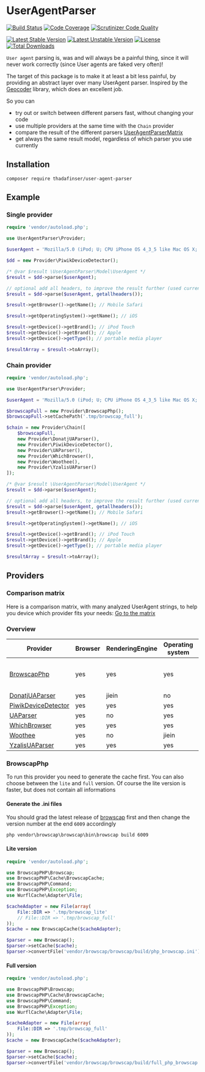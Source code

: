 # UserAgentParser
[![Build Status](https://travis-ci.org/ThaDafinser/UserAgentParser.svg)](https://travis-ci.org/ThaDafinser/UserAgentParser)
[![Code Coverage](https://scrutinizer-ci.com/g/ThaDafinser/UserAgentParser/badges/coverage.png?b=master)](https://scrutinizer-ci.com/g/ThaDafinser/UserAgentParser/?branch=master)
[![Scrutinizer Code Quality](https://scrutinizer-ci.com/g/ThaDafinser/UserAgentParser/badges/quality-score.png?b=master)](https://scrutinizer-ci.com/g/ThaDafinser/UserAgentParser/?branch=master)

[![Latest Stable Version](https://poser.pugx.org/thadafinser/user-agent-parser/v/stable)](https://packagist.org/packages/thadafinser/user-agent-parser)
[![Latest Unstable Version](https://poser.pugx.org/thadafinser/user-agent-parser/v/unstable)](https://packagist.org/packages/thadafinser/user-agent-parser) 
[![License](https://poser.pugx.org/thadafinser/user-agent-parser/license)](https://packagist.org/packages/thadafinser/user-agent-parser)
[![Total Downloads](https://poser.pugx.org/thadafinser/user-agent-parser/downloads)](https://packagist.org/packages/thadafinser/user-agent-parser) 

`User agent` parsing is, was and will always be a painful thing, since it will never work correctly (since User agents are faked very often)!

The target of this package is to make it at least a bit less painful, by providing an abstract layer over many UserAgent parser. Inspired by the [Geocoder](https://github.com/geocoder-php/Geocoder) library, which does an excellent job.

So you can
- try out or switch between different parsers fast, without changing your code
- use multiple providers at the same time with the `Chain` provider
- compare the result of the different parsers [UserAgentParserMatrix](https://github.com/ThaDafinser/UserAgentParserMatrix)
- get always the same result model, regardless of which parser you use currently

## Installation
```
composer require thadafinser/user-agent-parser
```

## Example

### Single provider

```php
require 'vendor/autoload.php';

use UserAgentParser\Provider;

$userAgent = 'Mozilla/5.0 (iPod; U; CPU iPhone OS 4_3_5 like Mac OS X; en-us) AppleWebKit/533.17.9 (KHTML, like Gecko) Version/5.0.2 Mobile/8J2 Safari/6533.18.5';

$dd = new Provider\PiwikDeviceDetector();

/* @var $result \UserAgentParser\Model\UserAgent */
$result = $dd->parse($userAgent);

// optional add all headers, to improve the result further (used currently only by WhichBrowser)
$result = $dd->parse($userAgent, getallheaders());

$result->getBrowser()->getName(); // Mobile Safari

$result->getOperatingSystem()->getName(); // iOS

$result->getDevice()->getBrand(); // iPod Touch
$result->getDevice()->getBrand(); // Apple
$result->getDevice()->getType(); // portable media player

$resultArray = $result->toArray();
```

### Chain provider
```php
require 'vendor/autoload.php';

use UserAgentParser\Provider;

$userAgent = 'Mozilla/5.0 (iPod; U; CPU iPhone OS 4_3_5 like Mac OS X; en-us) AppleWebKit/533.17.9 (KHTML, like Gecko) Version/5.0.2 Mobile/8J2 Safari/6533.18.5';

$browscapFull = new Provider\BrowscapPhp();
$browscapFull->setCachePath('.tmp/browscap_full');

$chain = new Provider\Chain([
    $browscapFull,
    new Provider\DonatjUAParser(),
    new Provider\PiwikDeviceDetector(),
    new Provider\UAParser(),
    new Provider\WhichBrowser(),
    new Provider\Woothee(),
    new Provider\YzalisUAParser()
]);

/* @var $result \UserAgentParser\Model\UserAgent */
$result = $dd->parse($userAgent);

// optional add all headers, to improve the result further (used currently only by WhichBrowser)
$result = $dd->parse($userAgent, getallheaders());
$result->getBrowser()->getName(); // Mobile Safari

$result->getOperatingSystem()->getName(); // iOS

$result->getDevice()->getBrand(); // iPod Touch
$result->getDevice()->getBrand(); // Apple
$result->getDevice()->getType(); // portable media player

$resultArray = $result->toArray();
```

## Providers

### Comparison matrix
Here is a comparison matrix, with many analyzed UserAgent strings, to help you device which provider fits your needs:
[Go to the matrix](https://github.com/ThaDafinser/UserAgentParserMatrix)

### Overview

| Provider | Browser | RenderingEngine | Operating system | Device | Bot | Only PHP | Comment |
| --- | --- | --- | --- | --- | --- | --- | --- |
| [BrowscapPhp](https://github.com/browscap/browscap-php) | yes | yes | yes | yes | yes | no | lite and full version available |
| [DonatjUAParser](https://github.com/donatj/PhpUserAgent) | yes | jiein | no | jiein | no | yes | |
| [PiwikDeviceDetector](https://github.com/piwik/device-detector) | yes | yes | yes | yes | yes | yes | |
| [UAParser](https://github.com/ua-parser/uap-php) | yes | no | yes | yes | yes | no | |
| [WhichBrowser](https://github.com/WhichBrowser/WhichBrowser) | yes | yes | yes | yes | yes | no | |
| [Woothee](https://github.com/woothee/woothee-php) | yes | no | jiein | jiein | yes | no | |
| [YzalisUAParser](https://github.com/yzalis/UAParser) | yes | yes | yes | yes | no | yes | |

### BrowscapPhp
To run this provider you need to generate the cache first.
You can also choose between the `lite` and `full` version. Of course the lite version is faster, but does not contain all informations

#### Generate the .ini files
You should grad the latest release of [browscap](https://github.com/browscap/browscap/releases) first and then change the version number at the end `6009` accordingly
```
php vendor\browscap\browscap\bin\browscap build 6009
```

#### Lite version
```php
require 'vendor/autoload.php';

use BrowscapPHP\Browscap;
use BrowscapPHP\Cache\BrowscapCache;
use BrowscapPHP\Command;
use BrowscapPHP\Exception;
use WurflCache\Adapter\File;

$cacheAdapter = new File(array(
    File::DIR => '.tmp/browscap_lite'
    // File::DIR => '.tmp/browscap_full'
));
$cache = new BrowscapCache($cacheAdapter);

$parser = new Browscap();
$parser->setCache($cache);
$parser->convertFile('vendor/browscap/browscap/build/php_browscap.ini');
```

#### Full version
```php
require 'vendor/autoload.php';

use BrowscapPHP\Browscap;
use BrowscapPHP\Cache\BrowscapCache;
use BrowscapPHP\Command;
use BrowscapPHP\Exception;
use WurflCache\Adapter\File;

$cacheAdapter = new File(array(
    File::DIR => '.tmp/browscap_full'
));
$cache = new BrowscapCache($cacheAdapter);

$parser = new Browscap();
$parser->setCache($cache);
$parser->convertFile('vendor/browscap/browscap/build/full_php_browscap.ini');
```

